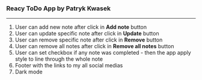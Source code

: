 ### Reacy ToDo App by Patryk Kwasek

---

1. User can add new note after click in **Add note** button
2. User can update specific note after click in **Update** button
3. User can remove specific note after click in **Remove** button
4. User can remove all notes after click in **Remove all notes** button
5. User can set checkbox if any note was completed - then the app apply style to line through the whole note
6. Footer with the links to my all social medias
7. Dark mode